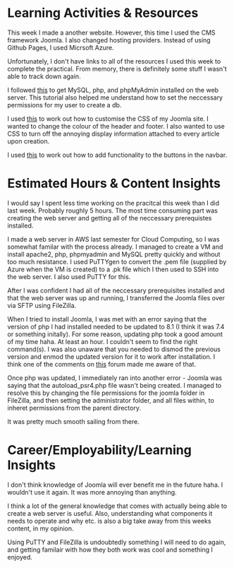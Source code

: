# **Learning Activities & Resources**

This week I made a another website. However, this time I used the CMS framework Joomla. I also changed hosting providers. Instead of using Github Pages, I used Micrsoft Azure. 

Unfortunately, I don't have links to all of the resources I used this week to complete the practical. From memory, there is definitely some stuff I wasn't able to track down again. 

I followed [this](https://www.youtube.com/watch?v=p4aXonUEeQ4) to get MySQL, php, and phpMyAdmin installed on the web server. This tutorial also helped me understand how to set the neccessary permissions for my user to create a db. 

I used [this](https://www.youtube.com/watch?v=ccwzg_F76tk) to work out how to customise the CSS of my Joomla site. I wanted to change the colour of the header and footer. I also wanted to use CSS to turn off the annoying display information attached to every article upon creation. 

I used [this](https://www.youtube.com/watch?v=PmAKzOBLp4U) to work out how to add functionality to the buttons in the navbar. 

# **Estimated Hours & Content Insights**

I would say I spent less time working on the pracitcal this week than I did last week. Probably roughly 5 hours. The most time consuming part was creating the web server and getting all of the neccessary prerequistes installed. 

I made a web server in AWS last semester for Cloud Computing, so I was somewhat familar with the process already. I managed to create a VM and install apache2, php, phpmyadmin and MySQL pretty quickly and without too much resistance. I used PuTTYgen to convert the .pem file (supplied by Azure when the VM is created) to a .pk file which I then used to SSH into the web server. I also used PuTTY for this. 

After I was confident I had all of the neccessary prerequisites installed and that the web server was up and running, I transferred the Joomla files over via SFTP using FileZilla. 

When I tried to install Joomla, I was met with an error saying that the version of php I had installed needed to be updated to 8.1 (I think it was 7.4 or something initally). For some reason, updating php took a good amount of my time haha. At least an hour. I couldn't seem to find the right command(s). I was also unaware that you needed to dismod the previous version and enmod the updated version for it to work after installation. I think one of the comments on [this](https://askubuntu.com/questions/1373755/how-to-change-php-version-in-ubuntu-20-04-console) forum made me aware of that. 

Once php was updated, I immediately ran into another error - Joomla was saying that the autoload_psr4.php file wasn't being created. I managed to resolve this by changing the file permissions for the joomla folder in FileZilla, and then setting the administrator folder, and all files within, to inheret permissions from the parent directory. 

It was pretty much smooth sailing from there.

# **Career/Employability/Learning Insights**

I don't think knowledge of Joomla will ever benefit me in the future haha. I wouldn't use it again. It was more annoying than anything. 

I think a lot of the general knowledge that comes with actually being able to create a web server is useful. Also, understanding what components it needs to operate and why etc. is also a big take away from this weeks content, in my opinion. 

Using PuTTY and FileZilla is undoubtedly something I will need to do again, and getting familair with how they both work was cool and something I enjoyed. 
